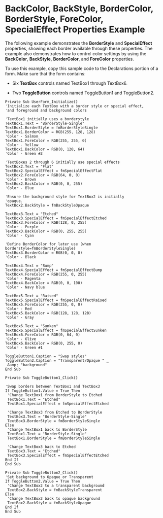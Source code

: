 
# BackColor, BackStyle, BorderColor, BorderStyle, ForeColor, SpecialEffect Properties Example

The following example demonstrates the  **BorderStyle** and **SpecialEffect** properties, showing each border available through these properties. The example also demonstrates how to control color settings by using the **BackColor**, **BackStyle**, **BorderColor**, and **ForeColor** properties.

To use this example, copy this sample code to the Declarations portion of a form. Make sure that the form contains:




- Six  **TextBox** controls named TextBox1 through TextBox6.
    
- Two  **ToggleButton** controls named ToggleButton1 and ToggleButton2.
    




```
Private Sub UserForm_Initialize() 
'Initialize each TextBox with a border style or special effect, 
'and foreground and background colors 
 
'TextBox1 initially uses a borderstyle 
TextBox1.Text = "BorderStyle-Single" 
TextBox1.BorderStyle = fmBorderStyleSingle 
TextBox1.BorderColor = RGB(255, 128, 128) 
'Color - Salmon 
TextBox1.ForeColor = RGB(255, 255, 0) 
'Color - Yellow 
TextBox1.BackColor = RGB(0, 128, 64) 
'Color - Green #2 
 
'TextBoxes 2 through 6 initially use special effects 
TextBox2.Text = "Flat" 
TextBox2.SpecialEffect = fmSpecialEffectFlat 
TextBox2.ForeColor = RGB(64, 0, 0) 
'Color - Brown 
TextBox2.BackColor = RGB(0, 0, 255) 
'Color - Blue 
 
'Ensure the background style for TextBox2 is initially 
'opaque. 
TextBox2.BackStyle = fmBackStyleOpaque 
 
TextBox3.Text = "Etched" 
TextBox3.SpecialEffect = fmSpecialEffectEtched 
TextBox3.ForeColor = RGB(128, 0, 255) 
'Color - Purple 
TextBox3.BackColor = RGB(0, 255, 255) 
'Color - Cyan 
 
'Define BorderColor for later use (when borderstyle=fmBorderStyleSingle) 
TextBox3.BorderColor = RGB(0, 0, 0) 
'Color - Black 
 
TextBox4.Text = "Bump" 
TextBox4.SpecialEffect = fmSpecialEffectBump 
TextBox4.ForeColor = RGB(255, 0, 255) 
'Color - Magenta 
TextBox4.BackColor = RGB(0, 0, 100) 
'Color - Navy blue 
 
TextBox5.Text = "Raised" 
TextBox5.SpecialEffect = fmSpecialEffectRaised 
TextBox5.ForeColor = RGB(255, 0, 0) 
'Color - Red 
TextBox5.BackColor = RGB(128, 128, 128) 
'Color - Gray 
 
TextBox6.Text = "Sunken" 
TextBox6.SpecialEffect = fmSpecialEffectSunken 
TextBox6.ForeColor = RGB(0, 64, 0) 
'Color - Olive 
TextBox6.BackColor = RGB(0, 255, 0) 
'Color - Green #1 
 
ToggleButton1.Caption = "Swap styles" 
ToggleButton2.Caption = "Transparent/Opaque " _ 
 &amp; "background" 
End Sub 
 
Private Sub ToggleButton1_Click() 
 
'Swap borders between TextBox1 and TextBox3 
If ToggleButton1.Value = True Then 
 'Change TextBox1 from BorderStyle to Etched 
 TextBox1.Text = "Etched" 
 TextBox1.SpecialEffect = fmSpecialEffectEtched 
 
 'Change TextBox3 from Etched to BorderStyle 
 TextBox3.Text = "BorderStyle-Single" 
 TextBox3.BorderStyle = fmBorderStyleSingle 
Else 
 'Change TextBox1 back to BorderStyle 
 TextBox1.Text = "BorderStyle-Single" 
 TextBox1.BorderStyle = fmBorderStyleSingle 
 
 'Change TextBox3 back to Etched 
 TextBox3.Text = "Etched" 
 TextBox3.SpecialEffect = fmSpecialEffectEtched 
End If 
End Sub
```




```
Private Sub ToggleButton2_Click() 
'Set background to Opaque or Transparent 
If ToggleButton2.Value = True Then 
 'Change TextBox2 to a transparent background 
 TextBox2.BackStyle = fmBackStyleTransparent 
Else 
 'Change TextBox2 back to opaque background 
 TextBox2.BackStyle = fmBackStyleOpaque 
End If 
End Sub
```

